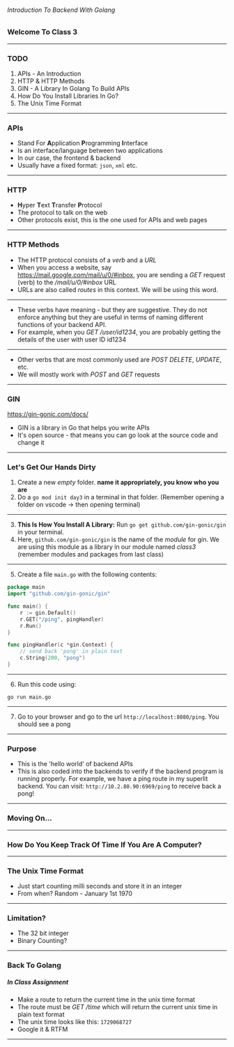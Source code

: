 ###### Introduction To Backend With Golang

### Welcome To Class 3

---

### TODO

1. APIs - An Introduction
2. HTTP & HTTP Methods
3. GIN - A Library In Golang To Build APIs
4. How Do You Install Libraries In Go?
5. The Unix Time Format

---

### APIs

- Stand For **A**pplication **P**rogramming **I**nterface
- Is an interface/language between two applications
- In our case, the frontend & backend
- Usually have a fixed format: `json`, `xml` etc.

---

### HTTP

- **H**yper **T**ext **T**ransfer **P**rotocol
- The protocol to talk on the web
- Other protocols exist, this is the one used for APIs and web pages

---

### HTTP Methods

- The HTTP protocol consists of a _verb_ and a *URL*
- When you access a website, say https://mail.google.com/mail/u/0/#inbox, you are sending a *GET* request (verb) to the */mail/u/0/#inbox* URL
- URLs are also called *routes* in this context. We will be using this word.

---

- These verbs have meaning - but they are suggestive. They do not enforce anything but they are useful in terms of naming different functions of your backend API.
- For example, when you *GET /user/id1234*, you are probably getting the details of the user with user ID id1234

---

- Other verbs that are most commonly used are *POST* *DELETE*, *UPDATE*, etc.
- We will mostly work with *POST* and *GET* requests

---

### GIN

https://gin-gonic.com/docs/

- GIN is a library in Go that helps you write APIs
- It's open source - that means you can go look at the source code and change it

---

### Let's Get Our Hands Dirty

1. Create a new *empty* folder. **name it appropriately, you know who you are**
2. Do a `go mod init day3` in a terminal in that folder. (Remember opening a folder on vscode -> then opening terminal)

---

3. **This Is How You Install A Library:** Run `go get github.com/gin-gonic/gin` in your terminal.
4. Here, `github.com/gin-gonic/gin` is the name of the *module* for gin. We are using this module as a library in our module named *class3* (remember modules and packages from last class)

---

5. Create a file `main.go` with the following contents:

```go
package main
import "github.com/gin-gonic/gin"

func main() {
	r := gin.Default()
	r.GET("/ping", pingHandler)
	r.Run()
}

func pingHandler(c *gin.Context) {
	// send back 'pong' in plain text
	c.String(200, "pong")
}
```

---

6. Run this code using:

```shell
go run main.go
```

---

7. Go to your browser and go to the url `http://localhost:8080/ping`. You should see a pong

---

### Purpose

- This is the 'hello world' of backend APIs
- This is also coded into the backends to verify if the backend program is running properly. For example, we have a ping route in my superlit backend. You can visit: `http://10.2.80.90:6969/ping` to receive back a pong!

---

### Moving On...

---

### How Do You Keep Track Of Time If You Are A Computer?

---

### The Unix Time Format

- Just start counting milli seconds and store it in an integer
- From when? Random - January 1st 1970

---

### Limitation?

- The 32 bit integer
- Binary Counting?

---

### Back To Golang

##### In Class Assignment

- Make a route to return the current time in the unix time format
- The route must be *GET /time* which will return the current unix time in plain text format
- The unix time looks like this: `1729068727`
- Google it & RTFM

---



